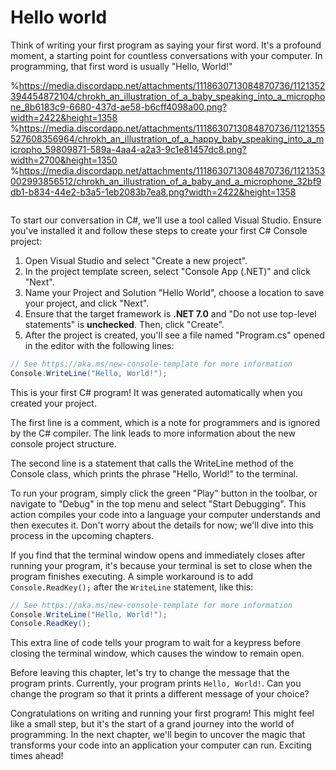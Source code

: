 # Hello world

Think of writing your first program as saying your first word. It's a profound moment, a starting point for countless conversations with your computer. In programming, that first word is usually "Hello, World!"

%https://media.discordapp.net/attachments/1118630713084870736/1121352394454872104/chrokh_an_illustration_of_a_baby_speaking_into_a_microphone_8b6183c9-6680-437d-ae58-b6cff4098a00.png?width=2422&height=1358
%https://media.discordapp.net/attachments/1118630713084870736/1121355527608356964/chrokh_an_illustration_of_a_happy_baby_speaking_into_a_micropho_59809871-589a-4aa4-a2a3-9c1e81457dc8.png?width=2700&height=1350
%https://media.discordapp.net/attachments/1118630713084870736/1121353002993856512/chrokh_an_illustration_of_a_baby_and_a_microphone_32bf9db1-b834-44e2-b3a5-1eb2083b7ea8.png?width=2422&height=1358
```{figure} https://media.discordapp.net/attachments/1118630713084870736/1121367396259745902/chrokh_an_illustration_of_a_baby_speaking_into_a_microphone_pin_12c6390e-e19d-46d8-b1d5-b6553f99233f.png?width=2700&height=1350
```

To start our conversation in C#, we'll use a tool called Visual Studio. Ensure you've installed it and follow these steps to create your first C# Console project:

1. Open Visual Studio and select "Create a new project".
1. In the project template screen, select "Console App (.NET)" and click "Next".
1. Name your Project and Solution "Hello World", choose a location to save your project, and click "Next".
1. Ensure that the target framework is **.NET 7.0** and "Do not use top-level statements" is **unchecked**. Then, click "Create".
1. After the project is created, you'll see a file named "Program.cs" opened in the editor with the following lines:

```csharp
// See https://aka.ms/new-console-template for more information
Console.WriteLine("Hello, World!");
```

This is your first C# program! It was generated automatically when you created your project.

The first line is a comment, which is a note for programmers and is ignored by the C# compiler. The link leads to more information about the new console project structure.

The second line is a statement that calls the WriteLine method of the Console class, which prints the phrase "Hello, World!" to the terminal.

To run your program, simply click the green "Play" button in the toolbar, or navigate to "Debug" in the top menu and select "Start Debugging". This action compiles your code into a language your computer understands and then executes it. Don't worry about the details for now; we'll dive into this process in the upcoming chapters.

If you find that the terminal window opens and immediately closes after running your program, it's because your terminal is set to close when the program finishes executing. A simple workaround is to add `Console.ReadKey();` after the `WriteLine` statement, like this:

```csharp
// See https://aka.ms/new-console-template for more information
Console.WriteLine("Hello, World!");
Console.ReadKey();
```

This extra line of code tells your program to wait for a keypress before closing the terminal window, which causes the window to remain open.

Before leaving this chapter, let's try to change the message that the program prints. Currently, your program prints `Hello, World!`. Can you change the program so that it prints a different message of your choice?

Congratulations on writing and running your first program! This might feel like a small step, but it's the start of a grand journey into the world of programming. In the next chapter, we'll begin to uncover the magic that transforms your code into an application your computer can run. Exciting times ahead!
